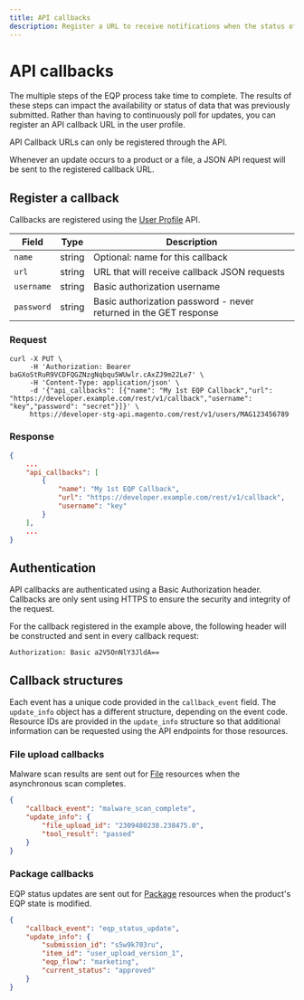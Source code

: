 ```yaml
---
title: API callbacks
description: Register a URL to receive notifications when the status of a EQP process has changed.
---
```


# API callbacks

The multiple steps of the EQP process take time to complete. The results of these steps can impact the availability or status of data that was previously submitted.
Rather than having to continuously poll for updates, you can register an API callback URL in the user profile.

<InlineAlert variant="info" slots="text"/>

API Callback URLs can only be registered through the API.

Whenever an update occurs to a product or a file, a JSON API request will be sent to the registered callback URL.

## Register a callback

Callbacks are registered using the [User Profile](users.md) API.

|Field|Type|Description|
|-------------|-----|-----------------|
|`name`|string|Optional: name for this callback|
|`url`|string|URL that will receive callback JSON requests|
|`username`|string|Basic authorization username|
|`password`|string|Basic authorization password - never returned in the GET response|

<CodeBlock slots="heading, code" repeat="2" languages="CURL, JSON" />

### Request

```curl
curl -X PUT \
     -H 'Authorization: Bearer baGXoStRuR9VCDFQGZNzgNqbqu5WUwlr.cAxZJ9m22Le7' \
     -H 'Content-Type: application/json' \
     -d '{"api_callbacks": [{"name": "My 1st EQP Callback","url": "https://developer.example.com/rest/v1/callback","username": "key","password": "secret"}]}' \
     https://developer-stg-api.magento.com/rest/v1/users/MAG123456789
```

### Response

```json
{
    ...
    "api_callbacks": [
        {
            "name": "My 1st EQP Callback",
            "url": "https://developer.example.com/rest/v1/callback",
            "username": "key"
        }
    ],
    ...
}
```

## Authentication

API callbacks are authenticated using a Basic Authorization header.
Callbacks are only sent using HTTPS to ensure the security and integrity of the request.

For the callback registered in the example above, the following
header will be constructed and sent in every callback request:

```http
Authorization: Basic a2V5OnNlY3JldA==
```

## Callback structures

Each event has a unique code provided in the `callback_event` field.
The `update_info` object has a different structure, depending on the event code.
Resource IDs are provided in the `update_info` structure so that additional
information can be requested using the API endpoints for those resources.

### File upload callbacks

Malware scan results are sent out for [File](files.md) resources when the asynchronous scan completes.

```json
{
    "callback_event": "malware_scan_complete",
    "update_info": {
        "file_upload_id": "2309480238.238475.0",
        "tool_result": "passed"
    }
}
```

### Package callbacks

EQP status updates are sent out for [Package](packages.md) resources when the product's EQP state is modified.

```json
{
    "callback_event": "eqp_status_update",
    "update_info": {
        "submission_id": "s5w9k703ru",
        "item_id": "user_upload_version_1",
        "eqp_flow": "marketing",
        "current_status": "approved"
    }
}
```
